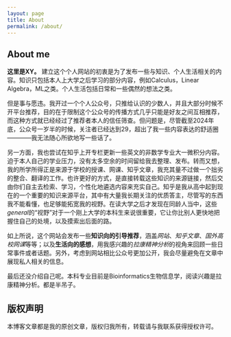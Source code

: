 ```yaml
---
layout: page
title: About
permalink: /about/
---
```


## About me

**这里是XY。** 建立这个个人网站的初衷是为了发布一些与知识、个人生活相关的内容。知识只包括本人上大学之后学习的部分内容，例如Calculus，Linear Algebra，ML之类。个人生活包括日常和一些偶然的想法之类。

但是事与愿违。我开过一个个人公众号，只推给认识的少数人，并且大部分时候不开平台推荐，目的在于限制这个公众号的传播方式几乎只能是好友之间互相推荐，而这种方式就已经经过了推荐者本人的信任筛查。但问题是，尽管截至2024年底，公众号一岁半的时候，关注者已经达到29，超出了我一些内容表达的舒适圈————我无法随心所欲地写一些话了。

另一方面，我也尝试在知乎上开专栏更新一些英文的非数学专业大一微积分内容。迫于本人自己的学业压力，没有太多空余的时间留给我去整理、发布。转而又想，我的所学所得正是来源于学校的授课、网课、知乎文章，我充其量不过做一个拙劣的整合、翻译的工作。也许更好的方式，是直接转载这些知识的来源链接，然后交由你们自主去检索、学习，个性化地遴选内容来充实自己。知乎是我从高中起到现在的一个重要的知识来源平台，其中有大量我长期关注的优质答主，尽管写的东西我不能看懂，也足够能拓宽我的视野。在读大学之后才发现在同龄人当中，这些*general*的“视野”对于一个刚上大学的本科生来说很重要，它让你比别人更快地把握住自己的处境，以及摸索出后面的路。

如上所说，这个网站会发布一些**知识向的引导推荐**，涵盖*网站*、*知乎文章*、*国外高校网课*等等；以及**生活向的感想**，用我感兴趣的*拉康精神分析*的视角来回顾一些日常事件或者话题。另外，考虑到网站相比公众号更加公开，我会尽量避免在文章中展现私人相关的信息。

最后还没介绍自己呢。本科专业目前是Bioinformatics生物信息学，阅读兴趣是拉康精神分析。都是半吊子。

## 版权声明

本博客文章都是我的原创文章，版权归我所有，转载请与我联系获得授权许可。
